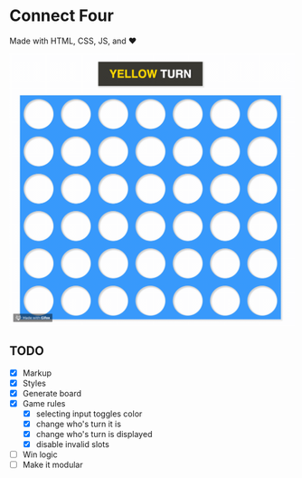 # Connect Four

Made with HTML, CSS, JS, and ❤️

![Example of game](example.gif)

## TODO
- [x] Markup
- [x] Styles
- [x] Generate board
- [x] Game rules
  - [x] selecting input toggles color
  - [x] change who's turn it is
  - [x] change who's turn is displayed
  - [x] disable invalid slots
- [ ] Win logic
- [ ] Make it modular